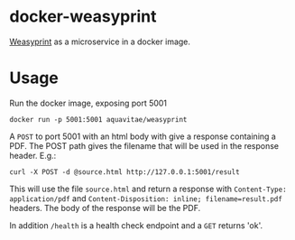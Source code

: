 # docker-weasyprint

[Weasyprint](http://weasyprint.org/) as a microservice in a docker image.

# Usage

Run the docker image, exposing port 5001

```
docker run -p 5001:5001 aquavitae/weasyprint
```

A `POST` to port 5001 with an html body with give a response containing a PDF. The POST path gives the filename that will be used in the response header.  E.g.:

```
curl -X POST -d @source.html http://127.0.0.1:5001/result
```

This will use the file `source.html` and return a response with `Content-Type: application/pdf` and `Content-Disposition: inline; filename=result.pdf` headers.  The body of the response will be the PDF.

In addition `/health` is a health check endpoint and a `GET` returns 'ok'.
